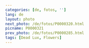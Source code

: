 ```yaml
---
categories: [de, fotos, '']
lang: de
layout: photo
next_photo: /de/fotos/P0000320.html
picname: P0000321
prev_photo: /de/fotos/P0000285.html
tags: [Dead Lux, Flowers]
---
```

